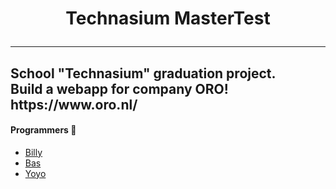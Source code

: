 <h1 align="center">Technasium MasterTest
<hr>

<h2 align="left">School "Technasium" graduation project.
<br>
Build a webapp for company ORO!
<br>
https://www.oro.nl/
<br>
  
#### Programmers 🤖
- [Billy](https://github.com/bilnik67)
- [Bas](https://github.com/Bash-04)
- [Yoyo](https://github.com/Yoyoochenn)
